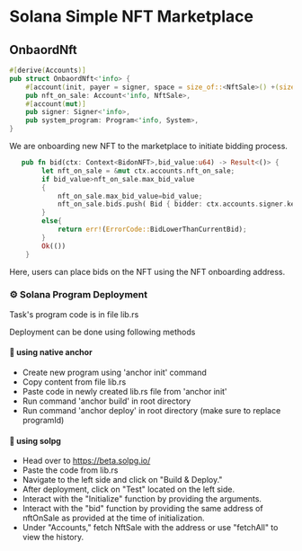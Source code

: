 # Solana Simple NFT Marketplace 

## OnbaordNft
```rust 
#[derive(Accounts)]
pub struct OnbaordNft<'info> {
    #[account(init, payer = signer, space = size_of::<NftSale>() +(size_of::<Bid>())*MAX_BIDS)]
    pub nft_on_sale: Account<'info, NftSale>,
    #[account(mut)]
    pub signer: Signer<'info>,
    pub system_program: Program<'info, System>,
}
```
We are onboarding new NFT to the marketplace to initiate bidding process.

```rust 
   pub fn bid(ctx: Context<BidonNFT>,bid_value:u64) -> Result<()> {
        let nft_on_sale = &mut ctx.accounts.nft_on_sale;
        if bid_value>nft_on_sale.max_bid_value
        {
            nft_on_sale.max_bid_value=bid_value;
            nft_on_sale.bids.push( Bid { bidder: ctx.accounts.signer.key(), value: bid_value });
        }
        else{
            return err!(ErrorCode::BidLowerThanCurrentBid);
        }
        Ok(())
    }
```
Here, users can place bids on the NFT using the NFT onboarding address.



### ⚙️ Solana Program Deployment 

Task's program code is in file lib.rs


Deployment can be done using following methods

#### 🔵 using native anchor
 - Create new program using 'anchor init' command
 - Copy content from file lib.rs
 - Paste code in newly created lib.rs file from 'anchor init' 
 - Run command 'anchor build' in root directory
 - Run command 'anchor deploy' in root directory
    (make sure to replace programId)


#### 🔵 using solpg
- Head over to https://beta.solpg.io/
- Paste the code from lib.rs
- Navigate to the left side and click on "Build & Deploy."
- After deployment, click on "Test" located on the left side.
- Interact with the "Initialize" function by providing the arguments.
- Interact with the "bid" function by providing the same address of nftOnSale as provided at the time of initialization.
- Under "Accounts," fetch NftSale with the address or use "fetchAll" to view the history.
